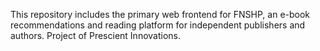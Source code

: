This repository includes the primary web frontend for FNSHP, an e-book recommendations and reading platform for independent publishers and authors. Project of Prescient Innovations.